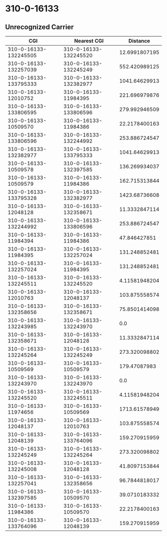 # 310-0-16133
## Unrecognized Carrier


| CGI | Nearest CGI | Distance |
|-----|-------------|----------|
| 310-0-16133-132245505 | 310-0-16133-132245520 | 12.6991807195 |
| 310-0-16133-132257039 | 310-0-16133-132245249 | 552.420989125 |
| 310-0-16133-133795333 | 310-0-16133-132382977 | 1041.64629913 |
| 310-0-16133-12010752 | 310-0-16133-11984395 | 221.696979876 |
| 310-0-16133-133806595 | 310-0-16133-133806596 | 279.992946509 |
| 310-0-16133-10509570 | 310-0-16133-11984386 | 22.2178400163 |
| 310-0-16133-133806596 | 310-0-16133-132244992 | 253.886724547 |
| 310-0-16133-132382977 | 310-0-16133-133795333 | 1041.64629913 |
| 310-0-16133-10509578 | 310-0-16133-132397585 | 136.269934037 |
| 310-0-16133-10509579 | 310-0-16133-11984386 | 162.715313844 |
| 310-0-16133-133795328 | 310-0-16133-132382977 | 1423.68736608 |
| 310-0-16133-12048128 | 310-0-16133-132358671 | 11.3332847114 |
| 310-0-16133-132244992 | 310-0-16133-133806596 | 253.886724547 |
| 310-0-16133-11984394 | 310-0-16133-11984386 | 47.846427851 |
| 310-0-16133-11984395 | 310-0-16133-132257024 | 131.248852481 |
| 310-0-16133-132257024 | 310-0-16133-11984395 | 131.248852481 |
| 310-0-16133-132245511 | 310-0-16133-132245520 | 4.11581948204 |
| 310-0-16133-12010763 | 310-0-16133-12048137 | 103.875558574 |
| 310-0-16133-132358656 | 310-0-16133-132358671 | 75.8501414098 |
| 310-0-16133-132243985 | 310-0-16133-132243970 | 0.0 |
| 310-0-16133-132358671 | 310-0-16133-12048128 | 11.3332847114 |
| 310-0-16133-132245264 | 310-0-16133-132245249 | 273.320098802 |
| 310-0-16133-10509569 | 310-0-16133-10509579 | 179.47087983 |
| 310-0-16133-132243970 | 310-0-16133-132243970 | 0.0 |
| 310-0-16133-132245520 | 310-0-16133-132245511 | 4.11581948204 |
| 310-0-16133-11974656 | 310-0-16133-10509569 | 1713.61578949 |
| 310-0-16133-12048137 | 310-0-16133-12010763 | 103.875558574 |
| 310-0-16133-12048139 | 310-0-16133-133764096 | 159.270915959 |
| 310-0-16133-132245249 | 310-0-16133-132245264 | 273.320098802 |
| 310-0-16133-132245008 | 310-0-16133-12048128 | 41.8097153844 |
| 310-0-16133-132257041 | 310-0-16133-132358656 | 96.7844818017 |
| 310-0-16133-132397585 | 310-0-16133-10509570 | 39.0710183332 |
| 310-0-16133-11984386 | 310-0-16133-10509570 | 22.2178400163 |
| 310-0-16133-133764096 | 310-0-16133-12048139 | 159.270915959 |
